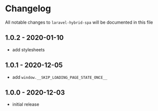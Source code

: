 # Changelog

All notable changes to `laravel-hybrid-spa` will be documented in this file

## 1.0.2 - 2020-01-10

-   add stylesheets

## 1.0.1 - 2020-12-05

-   add `window.__SKIP_LOADING_PAGE_STATE_ONCE__`

## 1.0.0 - 2020-12-03

-   initial release
